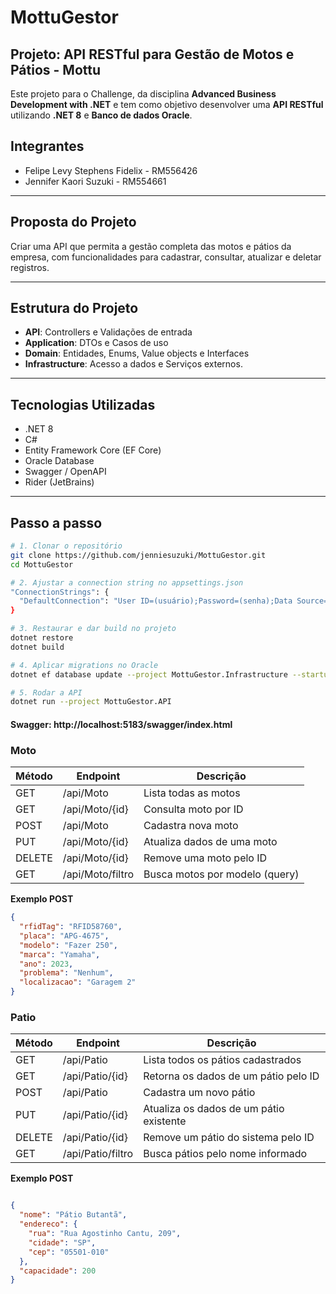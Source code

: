 # MottuGestor

## Projeto: API RESTful para Gestão de Motos e Pátios - Mottu

Este projeto para o Challenge, da disciplina **Advanced Business Development with .NET** e tem como objetivo desenvolver uma **API RESTful** utilizando **.NET 8** e **Banco de dados Oracle**.

## Integrantes

- Felipe Levy Stephens Fidelix - RM556426
- Jennifer Kaori Suzuki  - RM554661

---

## Proposta do Projeto

Criar uma API que permita a gestão completa das motos e pátios da empresa, com funcionalidades para cadastrar, consultar, atualizar e deletar registros.

---

## Estrutura do Projeto

- **API**: Controllers e Validações de entrada
- **Application**: DTOs e Casos de uso
- **Domain**: Entidades, Enums, Value objects e Interfaces
- **Infrastructure**: Acesso a dados e Serviços externos.  

---

## Tecnologias Utilizadas

- .NET 8  
- C#  
- Entity Framework Core (EF Core)  
- Oracle Database  
- Swagger / OpenAPI  
- Rider (JetBrains)

---

## Passo a passo

```bash
# 1. Clonar o repositório
git clone https://github.com/jenniesuzuki/MottuGestor.git
cd MottuGestor

# 2. Ajustar a connection string no appsettings.json
"ConnectionStrings": {
  "DefaultConnection": "User ID=(usuário);Password=(senha);Data Source=oracle.fiap.com.br:1521/orcl;"
}

# 3. Restaurar e dar build no projeto
dotnet restore
dotnet build

# 4. Aplicar migrations no Oracle
dotnet ef database update --project MottuGestor.Infrastructure --startup-project MottuGestor.API

# 5. Rodar a API
dotnet run --project MottuGestor.API
```

#### Swagger: http://localhost:5183/swagger/index.html


### Moto
| Método | Endpoint           | Descrição                       |
|--------|--------------------|--------------------------------|
| GET    | /api/Moto         | Lista todas as motos                        |
| GET    | /api/Moto/{id}    | Consulta moto por ID                        |
| POST   | /api/Moto         | Cadastra nova moto                          |
| PUT    | /api/Moto/{id}    | Atualiza dados de uma moto                  |
| DELETE | /api/Moto/{id}    | Remove uma moto pelo ID                     |
| GET    | /api/Moto/filtro  | Busca motos por modelo (query)              |


**Exemplo POST**
```json
{
  "rfidTag": "RFID58760",
  "placa": "APG-4675",
  "modelo": "Fazer 250",
  "marca": "Yamaha",
  "ano": 2023,
  "problema": "Nenhum",
  "localizacao": "Garagem 2"
}
```

### Patio
| Método | Endpoint           | Descrição                       |
|--------|--------------------|--------------------------------|
| GET    | /api/Patio         | Lista todos os pátios cadastrados          |
| GET    | /api/Patio/{id}    | Retorna os dados de um pátio pelo ID       |
| POST   | /api/Patio         | Cadastra um novo pátio                     |
| PUT    | /api/Patio/{id}    | Atualiza os dados de um pátio existente    |
| DELETE | /api/Patio/{id}    | Remove um pátio do sistema pelo ID         |
| GET    | /api/Patio/filtro  | Busca pátios pelo nome informado           |

**Exemplo POST**
```json

{
  "nome": "Pátio Butantã",
  "endereco": {
    "rua": "Rua Agostinho Cantu, 209",
    "cidade": "SP",
    "cep": "05501-010"
  },
  "capacidade": 200
}
```
